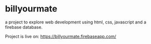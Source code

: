# billyourmate
a project to explore web development using html, css, javascript and a firebase database.

Project is live on: https://billyourmate.firebaseapp.com/
